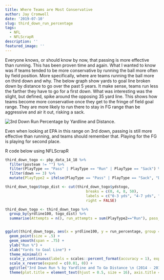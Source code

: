 ```yaml
---
title: Where Teams are Most Conservative
author: Jay Cromwell
date: '2019-07-10'
slug: third_down_run_percentage
tags:
  - NFL
  - NFLScrapR
description: ''
featured_image: ''
---
```


Everyone knows, or should know by now, that passing is more effective than running. This has been proven time and again. What I wanted to know was if teams tended to be more conservative by running the ball more often by field position. More specifically, where are teams running the ball more on third down and why. The below graph show yards to goal line broken down by distance to go over the past 5 years. It make sense, teams run less the farther they have to go for a first down. What was interesting was the slight, but defined, spike around the opposing 35 yard line. This shows how teams become more conservative once they get to the fringe of field goal range. They are more likely to run there to stay in FG range than be aggressive and air it out, risking a sack.


![3rd Down Run Percentage by Yardline and Distance.](/images/third_down_run_percentage.png)

Even when looking at EPA in this range on 3rd down, passing is still more effective than running, and teams should remember that. Playing for the FG is playing for second place.




R code below using NFLScrapR

```r
third_down_togo <- pbp_data_14_18 %>%
  filter(posteam != "") %>%
  filter(PlayType == "Pass" | PlayType == "Run" | PlayType == "Sack") %>%
  filter(down == 3) %>%
  mutate(PlayType2 = ifelse(PlayType == "Pass" | PlayType == "Sack", "Drop back",PlayType))

third_down_togo$togo_dist <- cut(third_down_togo$ydstogo, 
                                     breaks = c(0, 4, 8, 50), 
                                     labels = c("0-3 yds", "4-7 yds", "8+"), 
                                     right = FALSE)

third_down_togo <- third_down_togo %>%
  group_by(yrdline100, togo_dist) %>%
  summarise(Attempts = n(), run_attempts = sum(PlayType2=="Run"), pass_attempts = sum(PlayType2=="Drop back"),run_percentage = run_attempts/Attempts, pass_percentage = pass_attempts/Attempts)


ggplot(third_down_togo, aes(x = yrdline100, y = run_percentage, group = togo_dist, color = togo_dist)) + 
  geom_point(size = .5) + 
  geom_smooth(span = .75) +
  ylab("Run %") + 
  xlab("Yards to Goal Line") + 
  theme_minimal() +
  scale_y_continuous(labels = scales::percent_format(accuracy = 1), expand = c(0.05, 0)) + 
  scale_x_reverse(expand = c(0.01, 0)) + 
  ggtitle("3rd Down Run % by Yardline and To Go Distance \n (2014 - 2018)") + 
  theme(plot.title = element_text(hjust = 0.5, size = 16), axis.title = element_text(size = 16), axis.text = element_text(size = 16))
```


